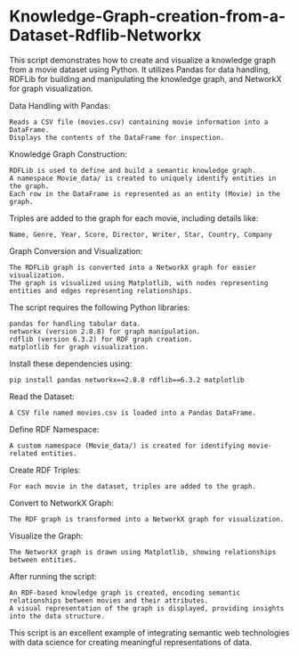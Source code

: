 # Knowledge-Graph-creation-from-a-Dataset-Rdflib-Networkx
This script demonstrates how to create and visualize a knowledge graph from a movie dataset using Python. It utilizes Pandas for data handling, RDFLib for building and manipulating the knowledge graph, and NetworkX for graph visualization.

Data Handling with Pandas:

    Reads a CSV file (movies.csv) containing movie information into a DataFrame.
    Displays the contents of the DataFrame for inspection.

Knowledge Graph Construction:

    RDFLib is used to define and build a semantic knowledge graph.
    A namespace Movie_data/ is created to uniquely identify entities in the graph.
    Each row in the DataFrame is represented as an entity (Movie) in the graph.

Triples are added to the graph for each movie, including details like:
        
    Name, Genre, Year, Score, Director, Writer, Star, Country, Company

Graph Conversion and Visualization:

    The RDFLib graph is converted into a NetworkX graph for easier visualization.
    The graph is visualized using Matplotlib, with nodes representing entities and edges representing relationships.

The script requires the following Python libraries:

    pandas for handling tabular data.
    networkx (version 2.8.8) for graph manipulation.
    rdflib (version 6.3.2) for RDF graph creation.
    matplotlib for graph visualization.

Install these dependencies using:

    pip install pandas networkx==2.8.8 rdflib==6.3.2 matplotlib

Read the Dataset:

    A CSV file named movies.csv is loaded into a Pandas DataFrame.

Define RDF Namespace:

    A custom namespace (Movie_data/) is created for identifying movie-related entities.

Create RDF Triples:

    For each movie in the dataset, triples are added to the graph.

Convert to NetworkX Graph:

    The RDF graph is transformed into a NetworkX graph for visualization.

Visualize the Graph:

    The NetworkX graph is drawn using Matplotlib, showing relationships between entities.

After running the script:

    An RDF-based knowledge graph is created, encoding semantic relationships between movies and their attributes.
    A visual representation of the graph is displayed, providing insights into the data structure.

This script is an excellent example of integrating semantic web technologies with data science for creating meaningful representations of data.
